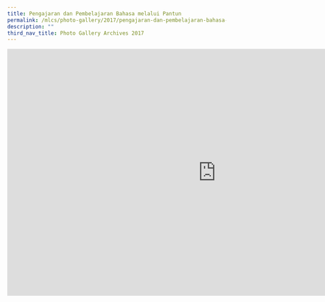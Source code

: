 ```yaml
---
title: Pengajaran dan Pembelajaran Bahasa melalui Pantun
permalink: /mlcs/photo-gallery/2017/pengajaran-dan-pembelajaran-bahasa-melalui-pantun/
description: ""
third_nav_title: Photo Gallery Archives 2017
---
```

<iframe allowfullscreen="true" height="569" width="960" frameborder="0" src="https://docs.google.com/presentation/d/e/2PACX-1vQGVTlcJ6CZmXKdjwEZ91yzbgl9txyCErUGt9X23SO-NFnSYf7B6YFYuqSAunyodugRuctKM00_bcBU/embed?start=false&amp;loop=false&amp;delayms=3000"></iframe>
